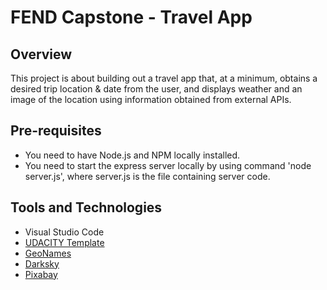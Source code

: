 # FEND Capstone - Travel App

## Overview
This project is about building out a travel app that, at a minimum, obtains a desired trip location & date from the user, and displays weather and an image of the location using information obtained from external APIs. 

## Pre-requisites
* You need to have Node.js and NPM locally installed.
* You need to start the express server locally by using command 'node server.js', where server.js is the file containing server code.

## Tools and Technologies
* Visual Studio Code
* [UDACITY Template](https://github.com/udacity/fend/tree/refresh-2019/projects/weather-journal-app)
* [GeoNames](http://www.geonames.org/)
* [Darksky](https://darksky.net/)
* [Pixabay](https://pixabay.com/)
